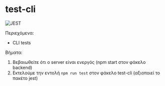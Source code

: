 # test-cli
![JEST](https://img.shields.io/badge/jest-v27.5.1+-green.svg)

Περιεχόμενα:

- CLI tests

Βήματα:

1) Βεβαιωθείτε ότι ο server είναι ενεργός (npm start στον φάκελo backend)
2) Εκτελούμε την εντολή `npm run test` στον φάκελο test-cli (αξιοποιεί το πακέτο jest)
